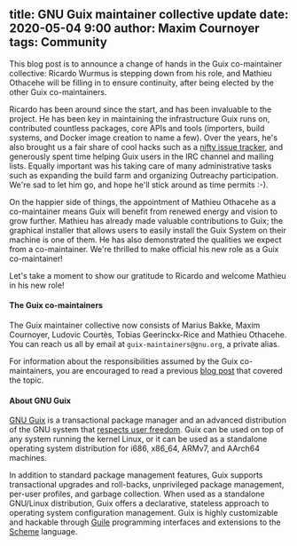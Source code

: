 title: GNU Guix maintainer collective update
date: 2020-05-04 9:00
author: Maxim Cournoyer
tags: Community
---

This blog post is to announce a change of hands in the Guix
co-maintainer collective: Ricardo Wurmus is stepping down from his
role, and Mathieu Othacehe will be filling in to ensure continuity,
after being elected by the other Guix co-maintainers.

Ricardo has been around since the start, and has been invaluable to
the project.  He has been key in maintaining the infrastructure Guix
runs on, contributed countless packages, core APIs and tools
(importers, build systems, and Docker image creation to name a few).
Over the years, he's also brought us a fair share of cool hacks such
as a [nifty issue tracker](https://issues.guix.gnu.org), and generously
spent time helping Guix users in the IRC channel and mailing lists.
Equally important was his taking care of many administrative tasks
such as expanding the build farm and organizing Outreachy
participation.  We're sad to let him go, and hope he'll stick around
as time permits :-).

On the happier side of things, the appointment of Mathieu Othacehe as
a co-maintainer means Guix will benefit from renewed energy and vision
to grow further.  Mathieu has already made valuable contributions to
Guix; the graphical installer that allows users to easily install the
Guix System on their machine is one of them.  He has also
demonstrated the qualities we expect from a co-maintainer.  We're
thrilled to make official his new role as a Guix co-maintainer!

Let's take a moment to show our gratitude to Ricardo and welcome
Mathieu in his new role!

#### The Guix co-maintainers

The Guix maintainer collective now consists of Marius Bakke, Maxim
Cournoyer, Ludovic Courtès, Tobias Geerinckx-Rice and Mathieu
Othacehe.  You can reach us all by email at
`guix-maintainers@gnu.org`, a private alias.

For information about the responsibilities assumed by the Guix
co-maintainers, you are encouraged to read a previous [blog
post](https://guix.gnu.org/blog/2019/gnu-guix-maintainer-collective-expands/)
that covered the topic.

#### About GNU Guix

[GNU Guix](https://www.gnu.org/software/guix) is a transactional package
manager and an advanced distribution of the GNU system that [respects
user
freedom](https://www.gnu.org/distros/free-system-distribution-guidelines.html).
Guix can be used on top of any system running the kernel Linux, or it
can be used as a standalone operating system distribution for i686,
x86_64, ARMv7, and AArch64 machines.

In addition to standard package management features, Guix supports
transactional upgrades and roll-backs, unprivileged package management,
per-user profiles, and garbage collection.  When used as a standalone
GNU/Linux distribution, Guix offers a declarative, stateless approach to
operating system configuration management.  Guix is highly customizable
and hackable through [Guile](https://www.gnu.org/software/guile)
programming interfaces and extensions to the
[Scheme](http://schemers.org) language.
